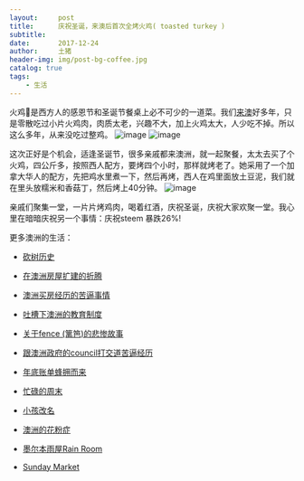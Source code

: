 ```yaml
---
layout:     post
title:      庆祝圣诞，来澳后首次全烤火鸡( toasted turkey )
subtitle:   
date:       2017-12-24
author:     土猪
header-img: img/post-bg-coffee.jpg
catalog: true
tags:
    - 生活
---
```


火鸡🐓是西方人的感恩节和圣诞节餐桌上必不可少的一道菜。我们[来澳](http://livinginau.life/2010/03/23/%E8%90%BD%E6%88%B7%E5%A2%A8%E5%B0%94%E6%9C%AC/)好多年，只是零散吃过小片火鸡肉，肉质太老，兴趣不大，加上火鸡太大，人少吃不掉。所以这么多年，从来没吃过整鸡。
 ![image](https://img.esteem.ws/rs8tjeootj.jpg)
 ![image](https://img.esteem.ws/maelsv2amq.jpg)


这次正好是个机会，适逢圣诞节，很多亲戚都来澳洲，就一起聚餐，太太去买了个火鸡，四公斤多，按照西人配方，要烤四个小时，那样就烤老了。她采用了一个加拿大华人的配方，先把鸡水里煮一下，然后再烤，西人在鸡里面放土豆泥，我们就在里头放糯米和香菇丁，然后烤上40分钟。 
 ![image](https://img.esteem.ws/pwx1h3wobm.jpg)


亲戚们聚集一堂，一片片烤鸡肉，喝着红酒，庆祝圣诞，庆祝大家欢聚一堂。我心里在暗暗庆祝另一个事情：庆祝steem 暴跌26%!



更多澳洲的生活：

- [砍树历史](http://livinginau.life/2019/12/29/%E7%A0%8D%E6%A0%91%E5%8E%86%E5%8F%B2/)

- [在澳洲房屋扩建的折腾](http://livinginau.life/2019/12/19/%E5%9C%A8%E6%BE%B3%E6%B4%B2%E6%88%BF%E5%B1%8B%E6%89%A9%E5%BB%BA%E7%9A%84%E6%8A%98%E8%85%BE/)

- 
  [澳洲买房经历的苦逼事情](http://livinginau.life/2019/12/18/%E6%BE%B3%E6%B4%B2%E4%B9%B0%E6%88%BF%E7%BB%8F%E5%8E%86%E7%9A%84%E8%8B%A6%E9%80%BC%E4%BA%8B%E6%83%85/)

- 
  [吐槽下澳洲的教育制度](http://livinginau.life/2019/12/13/%E5%90%90%E6%A7%BD%E6%BE%B3%E6%B4%B2%E6%95%99%E8%82%B2%E5%88%B6%E5%BA%A6/)

- [关于fence (篱笆)的悲惨故事](http://livinginau.life/2019/12/01/%E5%85%B3%E4%BA%8Efence%E7%9A%84%E6%82%B2%E6%83%A8%E6%95%85%E4%BA%8B/)

- [跟澳洲政府的council打交道苦逼经历](http://livinginau.life/2019/11/29/%E8%B7%9F%E6%BE%B3%E6%B4%B2%E6%94%BF%E5%BA%9C%E7%9A%84council%E6%89%93%E4%BA%A4%E9%81%93%E8%8B%A6%E9%80%BC%E7%BB%8F%E5%8E%86/)

- [年底账单蜂拥而来](http://livinginau.life/2019/11/29/%E8%B4%A6%E5%8D%95%E8%9C%82%E6%8B%A5%E8%80%8C%E6%9D%A5/)

- [忙碌的周末](http://livinginau.life/2019/11/12/%E5%BF%99%E7%A2%8C%E7%9A%84%E5%91%A8%E6%9C%AB/)

- [小孩改名](http://livinginau.life/2019/11/10/%E5%B0%8F%E5%AD%A9%E6%94%B9%E5%90%8D/)

- [澳洲的花粉症](http://livinginau.life/2018/08/10/%E6%BE%B3%E6%B4%B2%E7%9A%84%E8%8A%B1%E7%B2%89%E7%97%87/)

- [墨尔本雨屋Rain Room](http://livinginau.life/2020/01/13/rain-room/)

- [Sunday Market](http://livinginau.life/2020/01/12/Sunday-Market/)

